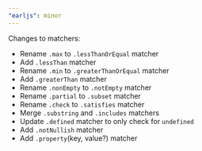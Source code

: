 ```yaml
---
"earljs": minor
---
```


Changes to matchers:

- Rename `.max` to `.lessThanOrEqual` matcher
- Add `.lessThan` matcher
- Rename `.min` to `.greaterThanOrEqual` matcher
- Add `.greaterThan` matcher
- Rename `.nonEmpty` to `.notEmpty` matcher
- Rename `.partial` to `.subset` matcher
- Rename `.check` to `.satisfies` matcher
- Merge `.substring` and `.includes` matchers
- Update `.defined` matcher to only check for `undefined`
- Add `.notNullish` matcher
- Add `.property`(key, value?) matcher
